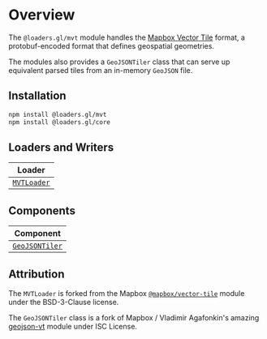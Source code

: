 # Overview

The `@loaders.gl/mvt` module handles the [Mapbox Vector Tile](./formats/mvt) format, a protobuf-encoded format that defines geospatial geometries.

The modules also provides a `GeoJSONTiler` class that can serve up equivalent parsed
tiles from an in-memory `GeoJSON` file.

## Installation

```bash
npm install @loaders.gl/mvt
npm install @loaders.gl/core
```

## Loaders and Writers

| Loader                                                   |
| -------------------------------------------------------- |
| [`MVTLoader`](/docs/modules/mvt/api-reference/mvt-loader) |

## Components

| Component                                                      |
| -------------------------------------------------------------- |
| [`GeoJSONTiler`](/docs/modules/mvt/api-reference/geojson-tiler) |

## Attribution

The `MVTLoader` is forked from the Mapbox [`@mapbox/vector-tile`](https://github.com/mapbox/vector-tile-js) module under the BSD-3-Clause license.

The `GeoJSONTiler` class is a fork of Mapbox / Vladimir Agafonkin's amazing [geojson-vt](https://github.com/mapbox/geojson-vt) module under ISC License.
